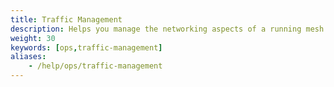 ```yaml
---
title: Traffic Management
description: Helps you manage the networking aspects of a running mesh.
weight: 30
keywords: [ops,traffic-management]
aliases:
    - /help/ops/traffic-management
---
```

